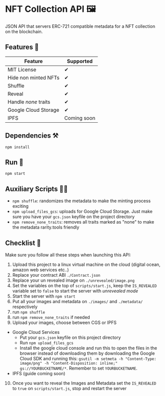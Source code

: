 # NFT Collection API 🖼️

JSON API that servers ERC-721 compatible metadata for a NFT collection on the blockchain.

## Features 👀

| Feature | Supported |
|----------|------------ |
| MIT License | ✔ |
| Hide non minted NFTs | ✔ |
| Shuffle | ✔ |
| Reveal | ✔ |
| Handle _none_ traits | ✔ |
| Google Cloud Storage | ✔ |
| IPFS | Coming soon |

## Dependencies ⚒

```
npm install
```

## Run 🚀

```
npm start
```

## Auxiliary Scripts 👩‍⚕️

* `npm shuffle`: randomizes the metadata to make the minting process exciting
* `npm upload_files_gcs`: uploads for Google Cloud Storage. Just make sure you have your `gcs.json` keyfile on the project directory
* `npm remove_none_traits`: removes all traits marked as "none" to make the metadata rarity.tools friendly


## Checklist 📝

Make sure you follow all these steps when launching this API:

1. Upload this project to a linux virtual machine on the cloud (digital ocean, amazon web services etc..)
2. Replace your contract ABI `./Contract.json`
3. Replace your un revealed image on `./unrevealed/image.png`
4. Set the variables on the top of `scripts/start.js`, keep the `IS_REVEALED` variable set to `false` to start the server with _unrevealed mode_
5. Start the server with `npm start`
6. Put all your images and metadata on `./images/` and `./metadata/` respectively
7. run `npm shuffle`
8. run `npm remove_none_traits` if needed
9. Upload your images, choose between CGS or IPFS
  * Google Cloud Services
    * Put your `gcs.json` keyfile on this project directory
    * Run `npm upload_files_gcs`
    * Install the google cloud console and run this to open the files in the browser instead of downloading them by downloading the Google Cloud SDK and running this: `gsutil -m setmeta -h "Content-Type: image/png" -h "Content-Disposition: inline;" gs://YOURBUCKETNAME/*`. Remember to set `YOURBUCKETNAME`.
  * IPFS (guide coming soon)
10. Once you want to reveal the Images and Metadata set the `IS_REVEALED` to `true` on `scripts/start.js`, stop and restart the server
